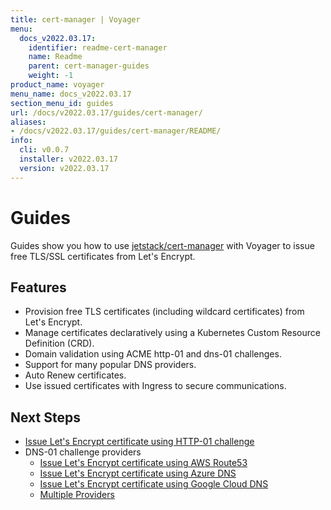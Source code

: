 ```yaml
---
title: cert-manager | Voyager
menu:
  docs_v2022.03.17:
    identifier: readme-cert-manager
    name: Readme
    parent: cert-manager-guides
    weight: -1
product_name: voyager
menu_name: docs_v2022.03.17
section_menu_id: guides
url: /docs/v2022.03.17/guides/cert-manager/
aliases:
- /docs/v2022.03.17/guides/cert-manager/README/
info:
  cli: v0.0.7
  installer: v2022.03.17
  version: v2022.03.17
---
```


# Guides

Guides show you how to use [jetstack/cert-manager](https://github.com/jetstack/cert-manager) with Voyager to issue free TLS/SSL certificates from Let's Encrypt.

## Features

- Provision free TLS certificates (including wildcard certificates) from Let's Encrypt.
- Manage certificates declaratively using a Kubernetes Custom Resource Definition (CRD).
- Domain validation using ACME http-01 and dns-01 challenges.
- Support for many popular DNS providers.
- Auto Renew certificates.
- Use issued certificates with Ingress to secure communications.

## Next Steps

- [Issue Let's Encrypt certificate using HTTP-01 challenge](/docs/v2022.03.17/guides/cert-manager/http01_challenge/overview)
- DNS-01 challenge providers
  - [Issue Let's Encrypt certificate using AWS Route53](/docs/v2022.03.17/guides/cert-manager/dns01_challenge/aws-route53)
  - [Issue Let's Encrypt certificate using Azure DNS](/docs/v2022.03.17/guides/cert-manager/dns01_challenge/azure-dns)
  - [Issue Let's Encrypt certificate using Google Cloud DNS](/docs/v2022.03.17/guides/cert-manager/dns01_challenge/google-cloud-dns)
  - [Multiple Providers](/docs/v2022.03.17/guides/cert-manager/dns01_challenge/multiple-challenge-solver)
